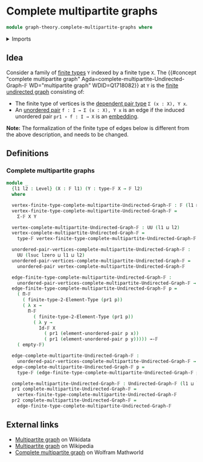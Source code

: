 # Complete multipartite graphs

```agda
module graph-theory.complete-multipartite-graphs where
```

<details><summary>Imports</summary>

```agda
open import foundation.universe-levels
open import foundation.unordered-pairs

open import graph-theory.finite-graphs

open import univalent-combinatorics.2-element-types
open import univalent-combinatorics.dependent-function-types
open import univalent-combinatorics.dependent-pair-types
open import univalent-combinatorics.equality-finite-types
open import univalent-combinatorics.finite-types
open import univalent-combinatorics.function-types
```

</details>

## Idea

Consider a family of [finite types](univalent-combinatorics.finite-types.md) `Y`
indexed by a finite type `X`. The
{{#concept "complete multipartite graph" Agda=complete-multipartite-Undirected-Graph-𝔽 WD="multipartite graph" WDID=Q1718082}}
at `Y` is the [finite undirected graph](graph-theory.finite-graphs.md)
consisting of:

- The finite type of vertices is the
  [dependent pair type](univalent-combinatorics.dependent-pair-types.md)
  `Σ (x : X), Y x`.
- An [unordered pair](foundation.unordered-pairs.md) `f : I → Σ (x : X), Y x` is
  an edge if the induced unordered pair `pr1 ∘ f : I → X` is an
  [embedding](foundation-core.embeddings.md).

**Note:** The formalization of the finite type of edges below is different from
the above description, and needs to be changed.

## Definitions

### Complete multipartite graphs

```agda
module _
  {l1 l2 : Level} (X : 𝔽 l1) (Y : type-𝔽 X → 𝔽 l2)
  where

  vertex-finite-type-complete-multipartite-Undirected-Graph-𝔽 : 𝔽 (l1 ⊔ l2)
  vertex-finite-type-complete-multipartite-Undirected-Graph-𝔽 =
    Σ-𝔽 X Y

  vertex-complete-multipartite-Undirected-Graph-𝔽 : UU (l1 ⊔ l2)
  vertex-complete-multipartite-Undirected-Graph-𝔽 =
    type-𝔽 vertex-finite-type-complete-multipartite-Undirected-Graph-𝔽

  unordered-pair-vertices-complete-multipartite-Undirected-Graph-𝔽 :
    UU (lsuc lzero ⊔ l1 ⊔ l2)
  unordered-pair-vertices-complete-multipartite-Undirected-Graph-𝔽 =
    unordered-pair vertex-complete-multipartite-Undirected-Graph-𝔽

  edge-finite-type-complete-multipartite-Undirected-Graph-𝔽 :
    unordered-pair-vertices-complete-multipartite-Undirected-Graph-𝔽 → 𝔽 l1
  edge-finite-type-complete-multipartite-Undirected-Graph-𝔽 p =
    ( Π-𝔽
      ( finite-type-2-Element-Type (pr1 p))
      ( λ x →
        Π-𝔽
          ( finite-type-2-Element-Type (pr1 p))
          ( λ y →
            Id-𝔽 X
              ( pr1 (element-unordered-pair p x))
              ( pr1 (element-unordered-pair p y))))) →-𝔽
    ( empty-𝔽)

  edge-complete-multipartite-Undirected-Graph-𝔽 :
    unordered-pair-vertices-complete-multipartite-Undirected-Graph-𝔽 → UU l1
  edge-complete-multipartite-Undirected-Graph-𝔽 p =
    type-𝔽 (edge-finite-type-complete-multipartite-Undirected-Graph-𝔽 p)

  complete-multipartite-Undirected-Graph-𝔽 : Undirected-Graph-𝔽 (l1 ⊔ l2) l1
  pr1 complete-multipartite-Undirected-Graph-𝔽 =
    vertex-finite-type-complete-multipartite-Undirected-Graph-𝔽
  pr2 complete-multipartite-Undirected-Graph-𝔽 =
    edge-finite-type-complete-multipartite-Undirected-Graph-𝔽
```

## External links

- [Multipartite graph](https://www.wikidata.org/entity/Q1718082) on Wikidata
- [Multipartite graph](https://en.wikipedia.org/wiki/Multipartite_graph) on
  Wikipedia
- [Complete multipartite graph](https://mathworld.wolfram.com/CompleteMultipartiteGraph.html)
  on Wolfram Mathworld

